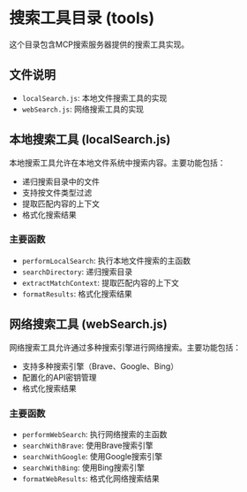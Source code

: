 # 搜索工具目录 (tools)

这个目录包含MCP搜索服务器提供的搜索工具实现。

## 文件说明

- `localSearch.js`: 本地文件搜索工具的实现
- `webSearch.js`: 网络搜索工具的实现

## 本地搜索工具 (localSearch.js)

本地搜索工具允许在本地文件系统中搜索内容。主要功能包括：

- 递归搜索目录中的文件
- 支持按文件类型过滤
- 提取匹配内容的上下文
- 格式化搜索结果

### 主要函数

- `performLocalSearch`: 执行本地文件搜索的主函数
- `searchDirectory`: 递归搜索目录
- `extractMatchContext`: 提取匹配内容的上下文
- `formatResults`: 格式化搜索结果

## 网络搜索工具 (webSearch.js)

网络搜索工具允许通过多种搜索引擎进行网络搜索。主要功能包括：

- 支持多种搜索引擎（Brave、Google、Bing）
- 配置化的API密钥管理
- 格式化搜索结果

### 主要函数

- `performWebSearch`: 执行网络搜索的主函数
- `searchWithBrave`: 使用Brave搜索引擎
- `searchWithGoogle`: 使用Google搜索引擎
- `searchWithBing`: 使用Bing搜索引擎
- `formatWebResults`: 格式化网络搜索结果 